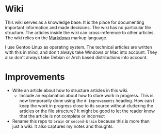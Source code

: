 # Wiki

This wiki serves as a knowledge base.
It is the place for documenting important information and made decisions.
The wiki has no particular file structure.
The articles inside the wiki can cross-reference to other articles.
The wiki relies on the [Markdown](/markdown-workflow.md) markup language. 

I use Gentoo Linux as operating system.
The technical articles are written with this in mind, and don't always take Windows or Mac into account.
They also don't always take Debian or Arch based distributions into account.

# Improvements

- Write an article about how to structure articles in this wiki.
  - Include an explanation about how to store work in progress.
    This is now temporarily done using the `# Improvements` heading.
    How can I keep the work in progress close to its source without cluttering the articles or the file structure?
    It might be good to let the reader know that the article is not complete or incorrect
- Rename this repo to `brain` or `second-brain` because this is more than just a wiki. It also captures my notes and thoughts.
